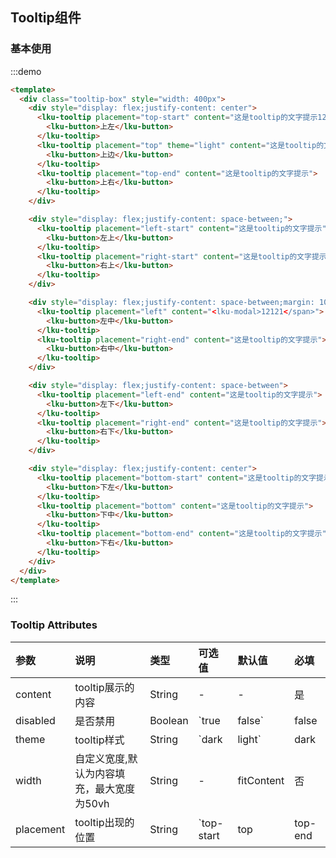 ## Tooltip组件

### 基本使用
:::demo
```html
<template>
  <div class="tooltip-box" style="width: 400px">
    <div style="display: flex;justify-content: center">
      <lku-tooltip placement="top-start" content="这是tooltip的文字提示12222222222222222222这是tooltip的文字提示12222222222222222222这是tooltip的文字提示12222222222222222222这是tooltip的文字提示12222222222222222222这是tooltip的文字提示12222222222222222222">
        <lku-button>上左</lku-button>
      </lku-tooltip>
      <lku-tooltip placement="top" theme="light" content="这是tooltip的文字提示">
        <lku-button>上边</lku-button>
      </lku-tooltip>
      <lku-tooltip placement="top-end" content="这是tooltip的文字提示">
        <lku-button>上右</lku-button>
      </lku-tooltip>
    </div>

    <div style="display: flex;justify-content: space-between;">
      <lku-tooltip placement="left-start" content="这是tooltip的文字提示">
        <lku-button>左上</lku-button>
      </lku-tooltip>
      <lku-tooltip placement="right-start" content="这是tooltip的文字提示">
        <lku-button>右上</lku-button>
      </lku-tooltip>
    </div>

    <div style="display: flex;justify-content: space-between;margin: 10px 0">
      <lku-tooltip placement="left" content="<lku-modal>12121</span>">
        <lku-button>左中</lku-button>
      </lku-tooltip>
      <lku-tooltip placement="right-end" content="这是tooltip的文字提示">
        <lku-button>右中</lku-button>
      </lku-tooltip>
    </div>

    <div style="display: flex;justify-content: space-between">
      <lku-tooltip placement="left-end" content="这是tooltip的文字提示">
        <lku-button>左下</lku-button>
      </lku-tooltip>
      <lku-tooltip placement="right-end" content="这是tooltip的文字提示">
        <lku-button>右下</lku-button>
      </lku-tooltip>
    </div>

    <div style="display: flex;justify-content: center">
      <lku-tooltip placement="bottom-start" content="这是tooltip的文字提示">
        <lku-button>下左</lku-button>
      </lku-tooltip>
      <lku-tooltip placement="bottom" content="这是tooltip的文字提示">
        <lku-button>下中</lku-button>
      </lku-tooltip>
      <lku-tooltip placement="bottom-end" content="这是tooltip的文字提示">
        <lku-button>下右</lku-button>
      </lku-tooltip>
    </div>
  </div>
</template>
```
:::
### Tooltip Attributes

|  参数 |           说明 | 类型    | 可选值    |    默认值    | 必填
| :---  | :---         | :---| :--- | :---|:---|
| content|  tooltip展示的内容  |  String | - | - | 是
| disabled| 是否禁用 | Boolean | `true | false` | false | 否
| theme | tooltip样式 | String | `dark | light` | dark     | 否
| width        | 自定义宽度,默认为内容填充，最大宽度为50vh | String | -   | fitContent | 否
| placement | tooltip出现的位置| String | `top-start | top | top-end | bottom-start | bottom | bottom-end | left-start | left | left-end | right-start | right | right-end`  | top | 否
